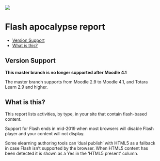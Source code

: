<a href="https://travis-ci.org/catalyst/moodle-report_apocalypse">
<img src="https://travis-ci.org/catalyst/moodle-report_apocalypse.svg?branch=master">
</a>

# Flash apocalypse report
* [Version Support](#version-support)
* [What is this?](#what-is-this)

Version Support
-------------
**This master branch is no longer supported after Moodle 4.1**

The master branch supports from Moodle 2.9 to Moodle 4.1, and Totara Learn 2.9 and higher.

What is this?
-------------

This report lists activities, by type, in your site that contain flash-based content.

Support for Flash ends in mid-2019 when most browsers will disable Flash player and your content will not display. 

Some elearning authoring tools can ‘dual publish’ with HTML5 as a fallback in case Flash isn’t supported by the browser. When HTML5 content has been detected it is shown as a Yes in the ‘HTML5 present’ column.
